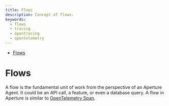 ```yaml
---
title: Flows
description: Concept of flows.
keywords:
  - flows
  - tracing
  - opentracing
  - opentelemetry
---
```


<!-- @import "[TOC]" {cmd="toc" depthFrom=1 depthTo=6 orderedList=false} -->

<!-- code_chunk_output -->

- [Flows](#flows)

<!-- /code_chunk_output -->

# Flows

A flow is the fundamental unit of work from the perspective of an Aperture
Agent. It could be an API call, a feature, or even a database query. A flow in
Aperture is similar to
[OpenTelemetry Span](https://opentelemetry.io/docs/reference/specification/trace/api/#span).
